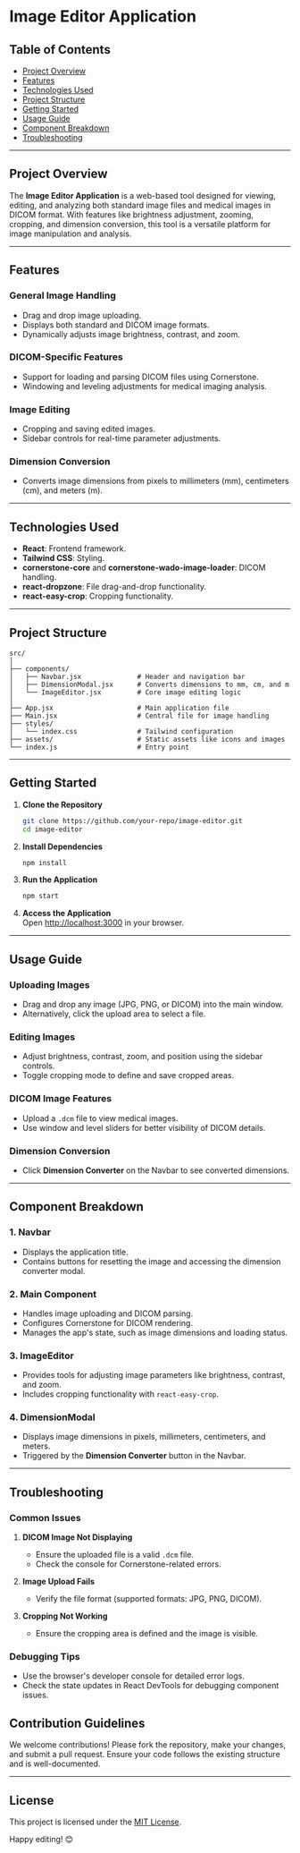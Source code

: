 # Image Editor Application  

## Table of Contents  
- [Project Overview](#project-overview)  
- [Features](#features)  
- [Technologies Used](#technologies-used)  
- [Project Structure](#project-structure)  
- [Getting Started](#getting-started)  
- [Usage Guide](#usage-guide)  
- [Component Breakdown](#component-breakdown)  
- [Troubleshooting](#troubleshooting)  

---

## Project Overview  

The **Image Editor Application** is a web-based tool designed for viewing, editing, and analyzing both standard image files and medical images in DICOM format. With features like brightness adjustment, zooming, cropping, and dimension conversion, this tool is a versatile platform for image manipulation and analysis.  

---

## Features  

### General Image Handling  
- Drag and drop image uploading.  
- Displays both standard and DICOM image formats.  
- Dynamically adjusts image brightness, contrast, and zoom.  

### DICOM-Specific Features  
- Support for loading and parsing DICOM files using Cornerstone.  
- Windowing and leveling adjustments for medical imaging analysis.  

### Image Editing  
- Cropping and saving edited images.  
- Sidebar controls for real-time parameter adjustments.  

### Dimension Conversion  
- Converts image dimensions from pixels to millimeters (mm), centimeters (cm), and meters (m).  

---

## Technologies Used  
- **React**: Frontend framework.  
- **Tailwind CSS**: Styling.  
- **cornerstone-core** and **cornerstone-wado-image-loader**: DICOM handling.  
- **react-dropzone**: File drag-and-drop functionality.  
- **react-easy-crop**: Cropping functionality.  

---

## Project Structure  

```  
src/  
│  
├── components/  
│   ├── Navbar.jsx              # Header and navigation bar  
│   ├── DimensionModal.jsx      # Converts dimensions to mm, cm, and m  
│   └── ImageEditor.jsx         # Core image editing logic  
│  
├── App.jsx                     # Main application file  
├── Main.jsx                    # Central file for image handling  
├── styles/  
│   └── index.css               # Tailwind configuration  
├── assets/                     # Static assets like icons and images  
└── index.js                    # Entry point  
```  

---

## Getting Started  

1. **Clone the Repository**  
   ```bash  
   git clone https://github.com/your-repo/image-editor.git  
   cd image-editor  
   ```  

2. **Install Dependencies**  
   ```bash  
   npm install  
   ```  

3. **Run the Application**  
   ```bash  
   npm start  
   ```  

4. **Access the Application**  
   Open [http://localhost:3000](http://localhost:3000) in your browser.  

---

## Usage Guide  

### Uploading Images  
- Drag and drop any image (JPG, PNG, or DICOM) into the main window.  
- Alternatively, click the upload area to select a file.  

### Editing Images  
- Adjust brightness, contrast, zoom, and position using the sidebar controls.  
- Toggle cropping mode to define and save cropped areas.  

### DICOM Image Features  
- Upload a `.dcm` file to view medical images.  
- Use window and level sliders for better visibility of DICOM details.  

### Dimension Conversion  
- Click **Dimension Converter** on the Navbar to see converted dimensions.  

---

## Component Breakdown  

### 1. **Navbar**  
- Displays the application title.  
- Contains buttons for resetting the image and accessing the dimension converter modal.  

### 2. **Main Component**  
- Handles image uploading and DICOM parsing.  
- Configures Cornerstone for DICOM rendering.  
- Manages the app's state, such as image dimensions and loading status.  

### 3. **ImageEditor**  
- Provides tools for adjusting image parameters like brightness, contrast, and zoom.  
- Includes cropping functionality with `react-easy-crop`.  

### 4. **DimensionModal**  
- Displays image dimensions in pixels, millimeters, centimeters, and meters.  
- Triggered by the **Dimension Converter** button in the Navbar.  

---

## Troubleshooting  

### Common Issues  
1. **DICOM Image Not Displaying**  
   - Ensure the uploaded file is a valid `.dcm` file.  
   - Check the console for Cornerstone-related errors.  

2. **Image Upload Fails**  
   - Verify the file format (supported formats: JPG, PNG, DICOM).  

3. **Cropping Not Working**  
   - Ensure the cropping area is defined and the image is visible.  

### Debugging Tips  
- Use the browser's developer console for detailed error logs.  
- Check the state updates in React DevTools for debugging component issues.  

## Contribution Guidelines  
We welcome contributions! Please fork the repository, make your changes, and submit a pull request. Ensure your code follows the existing structure and is well-documented.  

---

## License  
This project is licensed under the [MIT License](LICENSE).  

Happy editing! 😊
